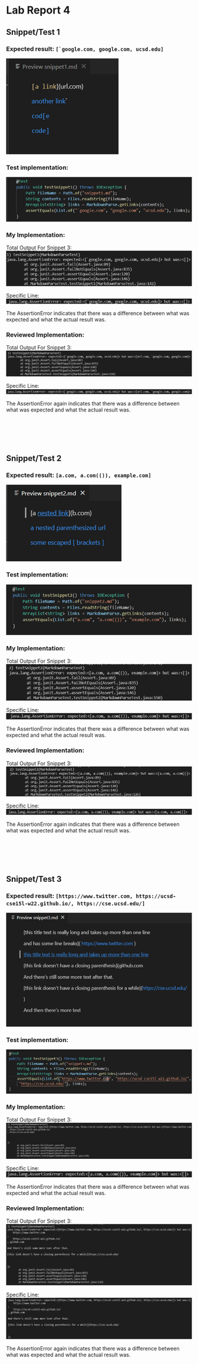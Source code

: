 # Lab Report 4

## Snippet/Test 1
### **Expected result:** ``[`google.com, google.com, ucsd.edu]``
![rip](preview-1.png)

### **Test implementation:**
![rip](snippet-1-implementation.png)

### **My Implementation:**
Total Output For Snippet 3: ![rip](test-1.png)

Specific Line: ![rip](test-1-specific.png)

The AssertionError indicates that there was a difference between what was expected and what the actual result was.

### **Reviewed Implementation:**
Total Output For Snippet 3: ![rip](reviewed-test-1.png)

Specific Line: ![rip](reviewed-test-1-specific.png)

The AssertionError again indicates that there was a difference between what was expected and what the actual result was.

<br><br><br><br>






## Snippet/Test 2

### **Expected result:** ``[a.com, a.com(()), example.com]``
![rip](preview-2.png)

### **Test implementation:**
![rip](snippet-2-implementation.png)

### **My Implementation:**
Total Output For Snippet 3: ![rip](test-2.png)

Specific Line: ![rip](test-2-specific.png)

The AssertionError indicates that there was a difference between what was expected and what the actual result was.

### **Reviewed Implementation:**
Total Output For Snippet 3: ![rip](reviewed-test-2.png)

Specific Line: ![rip](reviewed-test-2-specific.png)

The AssertionError again indicates that there was a difference between what was expected and what the actual result was.

<br><br><br><br>







## Snippet/Test 3

### **Expected result:** ``[https://www.twitter.com, https://ucsd-cse15l-w22.github.io/, https://cse.ucsd.edu/]``
![rip](preview-3.png)

### **Test implementation:**
![rip](snippet-3-implementation.png)

### **My Implementation:**
Total Output For Snippet 3: ![rip](test-3.png)

Specific Line: ![rip](test-3-specific.png)

The AssertionError indicates that there was a difference between what was expected and what the actual result was.

### **Reviewed Implementation:**
Total Output For Snippet 3: ![rip](reviewed-test-3.png)

Specific Line: ![rip](reviewed-test-3-specific.png)

The AssertionError again indicates that there was a difference between what was expected and what the actual result was.